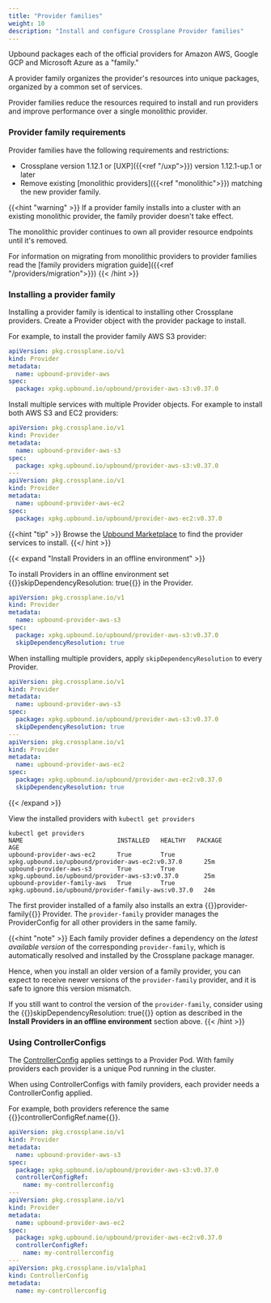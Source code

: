 ```yaml
---
title: "Provider families"
weight: 10
description: "Install and configure Crossplane Provider families"
---
```


Upbound packages each of the official providers for Amazon AWS, Google GCP and Microsoft Azure as a "family." 

A provider family organizes the provider's resources into unique packages, organized by a common set of services.

Provider families reduce the resources required to install and run providers and
improve performance over a single monolithic provider.

### Provider family requirements

Provider families have the following requirements and restrictions:

* Crossplane version 1.12.1 or [UXP]({{<ref "/uxp">}}) version 1.12.1-up.1 or later
* Remove existing [monolithic providers]({{<ref "monolithic">}}) matching the new provider family.

{{<hint "warning" >}}
If a provider family installs into a cluster with an existing monolithic provider, the family provider doesn't take effect. 

The monolithic provider continues to own all provider resource endpoints until it's removed.

For information on migrating from monolithic providers to provider families read the 
[family providers migration guide]({{<ref "/providers/migration">}})
{{< /hint >}}

### Installing a provider family

Installing a provider family is identical to installing other Crossplane providers.
Create a Provider object with the provider package to install.

For example, to install the provider family AWS S3 provider:

```yaml
apiVersion: pkg.crossplane.io/v1
kind: Provider
metadata:
  name: upbound-provider-aws
spec:
  package: xpkg.upbound.io/upbound/provider-aws-s3:v0.37.0
```

Install multiple services with multiple Provider objects. For example to install both AWS S3 and EC2 providers:

```yaml
apiVersion: pkg.crossplane.io/v1
kind: Provider
metadata:
  name: upbound-provider-aws-s3
spec:
  package: xpkg.upbound.io/upbound/provider-aws-s3:v0.37.0
---
apiVersion: pkg.crossplane.io/v1
kind: Provider
metadata:
  name: upbound-provider-aws-ec2
spec:
  package: xpkg.upbound.io/upbound/provider-aws-ec2:v0.37.0
```

{{<hint "tip" >}}
Browse the [Upbound Marketplace](https://marketplace.upbound.io/providers?tier=official) to find the provider services to install. 
{{</ hint >}}

{{< expand "Install Providers in an offline environment" >}}

To install Providers in an offline environment set 
{{<hover label="air" line="7">}}skipDependencyResolution: true{{</hover>}} in
the Provider.

```yaml {label="air"}
apiVersion: pkg.crossplane.io/v1
kind: Provider
metadata:
  name: upbound-provider-aws-s3
spec:
  package: xpkg.upbound.io/upbound/provider-aws-s3:v0.37.0
  skipDependencyResolution: true
```

When installing multiple providers, apply `skipDependencyResolution` to every
Provider.

```yaml
apiVersion: pkg.crossplane.io/v1
kind: Provider
metadata:
  name: upbound-provider-aws-s3
spec:
  package: xpkg.upbound.io/upbound/provider-aws-s3:v0.37.0
  skipDependencyResolution: true
---
apiVersion: pkg.crossplane.io/v1
kind: Provider
metadata:
  name: upbound-provider-aws-ec2
spec:
  package: xpkg.upbound.io/upbound/provider-aws-ec2:v0.37.0
  skipDependencyResolution: true
```

{{< /expand >}}

View the installed providers with `kubectl get providers`

```shell {copy-lines="1",label="getproviders"}
kubectl get providers
NAME                          INSTALLED   HEALTHY   PACKAGE                                               AGE
upbound-provider-aws-ec2      True        True      xpkg.upbound.io/upbound/provider-aws-ec2:v0.37.0      25m
upbound-provider-aws-s3       True        True      xpkg.upbound.io/upbound/provider-aws-s3:v0.37.0       25m
upbound-provider-family-aws   True        True      xpkg.upbound.io/upbound/provider-family-aws:v0.37.0   24m
```

The first provider installed of a family also installs an extra
{{<hover label="getproviders" line="5">}}provider-family{{</hover>}} Provider.
The `provider-family` provider manages the ProviderConfig
for all other providers in the same family. 

{{<hint "note" >}}
Each family provider defines a dependency on the *latest available version* of the corresponding `provider-family`,
which is automatically resolved and installed by the Crossplane package manager.

Hence, when you install an older version of a family provider, you can expect to receive newer versions of the
`provider-family` provider, and it is safe to ignore this version mismatch.

If you still want to control the version of the `provider-family`, consider using the
{{<hover label="air" line="7">}}skipDependencyResolution: true{{</hover>}} option as described in the
**Install Providers in an offline environment** section above.
{{< /hint >}}

### Using ControllerConfigs

The [ControllerConfig](https://docs.crossplane.io/latest/spaces/packages/#speccontrollerconfigref) applies settings to a Provider Pod. With family providers
each provider is a unique Pod running in the cluster. 

When using ControllerConfigs with family providers, each provider needs
a ControllerConfig applied.

For example, both providers reference the same 
{{<hover label="cc" line="8">}}controllerConfigRef.name{{</hover >}}.

```yaml
apiVersion: pkg.crossplane.io/v1
kind: Provider
metadata:
  name: upbound-provider-aws-s3
spec:
  package: xpkg.upbound.io/upbound/provider-aws-s3:v0.37.0
  controllerConfigRef:
    name: my-controllerconfig
---
apiVersion: pkg.crossplane.io/v1
kind: Provider
metadata:
  name: upbound-provider-aws-ec2
spec:
  package: xpkg.upbound.io/upbound/provider-aws-ec2:v0.37.0
  controllerConfigRef:
    name: my-controllerconfig
---
apiVersion: pkg.crossplane.io/v1alpha1
kind: ControllerConfig
metadata:
  name: my-controllerconfig
```